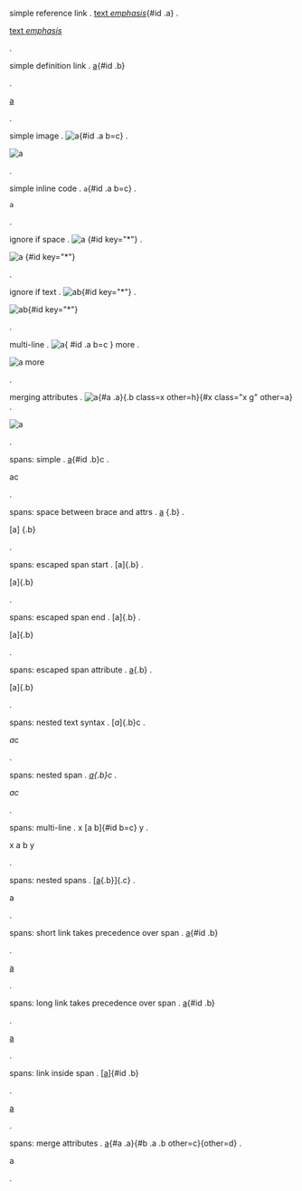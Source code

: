 simple reference link
.
[text *emphasis*](a){#id .a}
.
<p><a href="a" id="id" class="a">text <em>emphasis</em></a></p>
.

simple definition link
.
[a][]{#id .b}

[a]: /url
.
<p><a href="/url" id="id" class="b">a</a></p>
.

simple image
.
![a](b){#id .a b=c}
.
<p><img src="b" alt="a" id="id" b="c" class="a"></p>
.

simple inline code
.
`a`{#id .a b=c}
.
<p><code id="id" b="c" class="a">a</code></p>
.

ignore if space
.
![a](b) {#id key="*"}
.
<p><img src="b" alt="a"> {#id key=&quot;*&quot;}</p>
.

ignore if text
.
![a](b)b{#id key="*"}
.
<p><img src="b" alt="a">b{#id key=&quot;*&quot;}</p>
.

multi-line
.
![a](b){
    #id .a
    b=c
    }
more
.
<p><img src="b" alt="a" id="id" b="c" class="a">
more</p>
.

merging attributes
.
![a](b){#a .a}{.b class=x other=h}{#x class="x g" other=a}
.
<p><img src="b" alt="a" id="x" class="a b x x g" other="a"></p>
.

spans: simple
.
[a]{#id .b}c
.
<p><span id="id" class="b">a</span>c</p>
.

spans: space between brace and attrs
.
[a] {.b}
.
<p>[a] {.b}</p>
.

spans: escaped span start
.
\[a]{.b}
.
<p>[a]{.b}</p>
.

spans: escaped span end
.
[a\]{.b}
.
<p>[a]{.b}</p>
.

spans: escaped span attribute
.
[a]\{.b}
.
<p>[a]{.b}</p>
.

spans: nested text syntax
.
[*a*]{.b}c
.
<p><span class="b"><em>a</em></span>c</p>
.

spans: nested span
.
*[a]{.b}c*
.
<p><em><span class="b">a</span>c</em></p>
.

spans: multi-line
.
x [a
b]{#id
b=c} y
.
<p>x <span id="id" b="c">a
b</span> y</p>
.

spans: nested spans
.
[[a]{.b}]{.c}
.
<p><span class="c"><span class="b">a</span></span></p>
.

spans: short link takes precedence over span
.
[a]{#id .b}

[a]: /url
.
<p><a href="/url" id="id" class="b">a</a></p>
.

spans: long link takes precedence over span
.
[a][a]{#id .b}

[a]: /url
.
<p><a href="/url" id="id" class="b">a</a></p>
.

spans: link inside span
.
[[a]]{#id .b}

[a]: /url
.
<p><span id="id" class="b"><a href="/url">a</a></span></p>
.

spans: merge attributes
.
[a]{#a .a}{#b .a .b other=c}{other=d}
.
<p><span id="b" class="a b" other="d">a</span></p>
.
